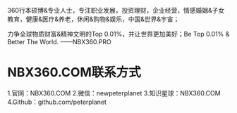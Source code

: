 360行本硕博&专业人士，专注职业发展，投资理财，企业经营，情感婚姻&子女教育，健康&医疗&养老，休闲&购物&娱乐，中国&世界&宇宙；

力争全球物质财富&精神文明的Top 0.01%，并让世界更加美好；Be Top 0.01% & Better The World. ——NBX360.PRO

# NBX360.COM联系方式
1.官网：NBX360.COM
2.微信：newpeterplanet
3.知识星球：NBX360.COM
4.Github：github.com/peterplanet
